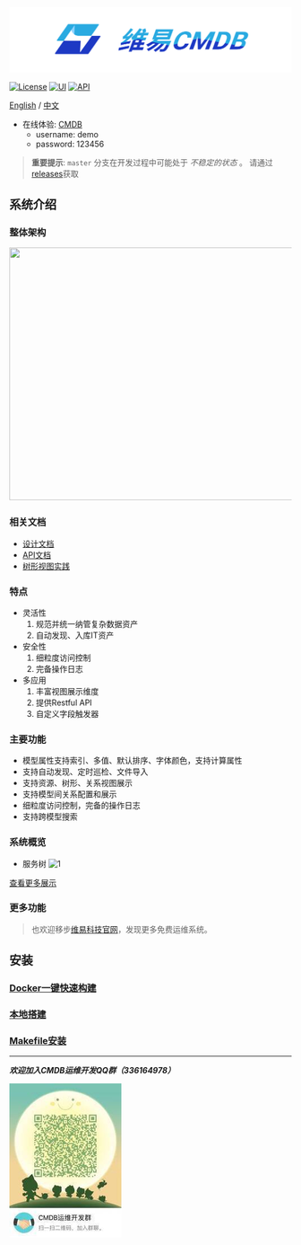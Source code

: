 ![基础资源视图](docs/logo.png)

[![License](https://img.shields.io/badge/License-AGPLv3-brightgreen)](https://github.com/veops/cmdb/blob/master/LICENSE)
[![UI](https://img.shields.io/badge/UI-Ant%20Design%20Pro%20Vue-brightgreen)](https://github.com/sendya/ant-design-pro-vue) 
[![API](https://img.shields.io/badge/API-Flask-brightgreen)](https://github.com/pallets/flask) 


[English](README_en.md) / [中文](README.md)

- 在线体验: <a href="https://cmdb.veops.cn" target="_blank">CMDB</a>
    - username: demo
    - password: 123456
    
> **重要提示**: `master` 分支在开发过程中可能处于 *不稳定的状态* 。
请通过[releases](https://github.com/veops/cmdb/releases)获取
    
系统介绍
-------------
### 整体架构
<img src=docs/view.png width=700 height=450 />

### 相关文档
- <a href="https://zhuanlan.zhihu.com/p/98453732" target="_blank">设计文档</a>
- <a href="https://github.com/veops/cmdb/tree/master/docs" target="_blank">API文档</a>
- <a href="https://mp.weixin.qq.com/s/EflmmJ-qdUkddTx2hRt3pA" target="_blank">树形视图实践</a>

### 特点
- 灵活性
   1. 规范并统一纳管复杂数据资产
   2. 自动发现、入库IT资产
- 安全性
  1. 细粒度访问控制
  2. 完备操作日志
- 多应用
  1. 丰富视图展示维度
  2. 提供Restful API
  3. 自定义字段触发器
  
### 主要功能
- 模型属性支持索引、多值、默认排序、字体颜色，支持计算属性
- 支持自动发现、定时巡检、文件导入
- 支持资源、树形、关系视图展示
- 支持模型间关系配置和展示
- 细粒度访问控制，完备的操作日志
- 支持跨模型搜索

### 系统概览
- 服务树
![1](docs/0.png "首页展示")

[查看更多展示](docs/screenshot.md)

### 更多功能


> 也欢迎移步[维易科技官网](https://www.veops.cn)，发现更多免费运维系统。

安装
----
### [Docker一键快速构建](docs/docker.md)
### [本地搭建](docs/local.md)
### [Makefile安装](docs/makefile.md)




----------------------
_**欢迎加入CMDB运维开发QQ群（336164978）**_

![QQ群](docs/qr_code.jpg)
